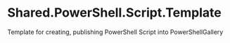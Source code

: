 # Shared.PowerShell.Script.Template
Template for creating, publishing PowerShell Script into PowerShellGallery
